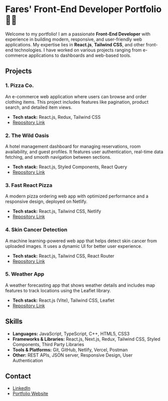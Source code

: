# Fares' Front-End Developer Portfolio 🙋‍♂️

Welcome to my portfolio! I am a passionate **Front-End Developer** with experience in building modern, responsive, and user-friendly web applications. My expertise lies in **React.js**, **Tailwind CSS**, and other front-end technologies. I have worked on various projects ranging from e-commerce applications to dashboards and web-based tools.

## Projects

### 1. Pizza Co.
An e-commerce web application where users can browse and order clothing items. This project includes features like pagination, product search, and detailed item views.
- **Tech stack:** React.js, Redux, Tailwind CSS
- [Repository Link](https://github.com/your-username/pizza-co)

### 2. The Wild Oasis
A hotel management dashboard for managing reservations, room availability, and guest profiles. It features user authentication, real-time data fetching, and smooth navigation between sections.
- **Tech stack:** React.js, Styled Components, React Query
- [Repository Link](https://github.com/your-username/the-wild-oasis)

### 3. Fast React Pizza
A modern pizza ordering web app with optimized performance and a responsive design, deployed on Netlify.
- **Tech stack:** React.js, Tailwind CSS, Netlify
- [Repository Link](https://github.com/your-username/fast-react-pizza)

### 4. Skin Cancer Detection
A machine learning-powered web app that helps detect skin cancer from uploaded images. It uses a dynamic UI for better user experience.
- **Tech stack:** React.js, Tailwind CSS, React Router
- [Repository Link](https://github.com/your-username/skin-cancer-detection)

### 5. Weather App
A weather forecasting app that shows weather details and includes map features to track locations using the Leaflet library.
- **Tech stack:** React.js (Vite), Tailwind CSS, Leaflet
- [Repository Link](https://github.com/your-username/weather-app)

## Skills

- **Languages:** JavaScript, TypeScript, C++, HTML5, CSS3
- **Frameworks & Libraries:** React.js, Next.js, Redux, Tailwind CSS, Styled Components, Third Party Libraries
- **Tools & Platforms:** Git, GitHub, Netlify, Vercel, Postman
- **Other:** REST APIs, JSON server, Responsive Design, User Authentication

## Contact

- [LinkedIn](https://www.linkedin.com/in/fares-mohamed-576968267/)
- [Portfolio Website](https://your-portfolio-link.com)
